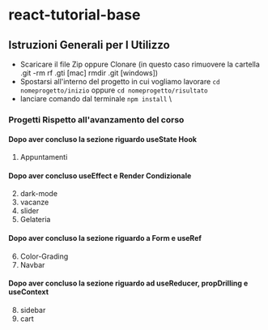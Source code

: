 # react-tutorial-base

## Istruzioni Generali per l Utilizzo

- Scaricare il file Zip oppure Clonare (in questo caso rimuovere la cartella .git -rm rf .gti [mac] rmdir .git [windows])
- Spostarsi all'interno del progetto in cui vogliamo lavorare `cd nomeprogetto/inizio` oppure `cd nomeprogetto/risultato`
- lanciare comando dal terminale `npm install` \

### Progetti Rispetto all'avanzamento del corso

#### Dopo aver concluso la sezione riguardo useState Hook

1. Appuntamenti

#### Dopo aver concluso useEffect e Render Condizionale

2. dark-mode
3. vacanze
4. slider
5. Gelateria

#### Dopo aver concluso la sezione riguardo a Form e useRef

6. Color-Grading
7. Navbar

#### Dopo aver concluso la sezione riguardo ad useReducer, propDrilling e useContext

8. sidebar
9. cart
